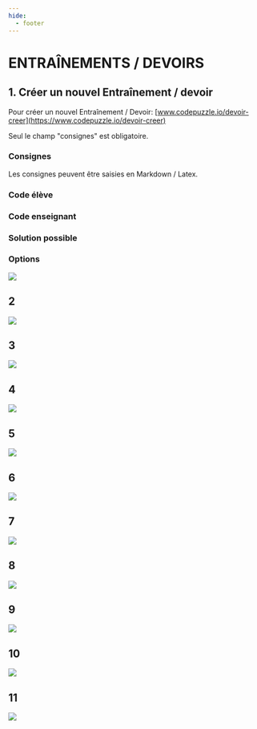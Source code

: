 ```yaml
---
hide:
  - footer
---
```


# ENTRAÎNEMENTS / DEVOIRS

## 1. Créer un nouvel Entraînement / devoir
Pour créer un nouvel Entraînement / Devoir: [www.codepuzzle.io/devoir-creer](https://www.codepuzzle.io/devoir-creer)

Seul le champ "consignes" est obligatoire.

### Consignes
Les consignes peuvent être saisies en Markdown / Latex.

### Code élève

### Code enseignant

### Solution possible

### Options


![](assets/images/devoirs/01.png)

## 2
![](assets/images/devoirs/02.png)

## 3
![](assets/images/devoirs/03.png)


## 4
![](assets/images/devoirs/04.png)

## 5
![](assets/images/devoirs/05.png)

## 6
![](assets/images/devoirs/06.png)

## 7
![](assets/images/devoirs/07.png)

## 8
![](assets/images/devoirs/08.png)

## 9
![](assets/images/devoirs/09.png)

## 10
![](assets/images/devoirs/10.png)

## 11
![](assets/images/devoirs/11.png)

